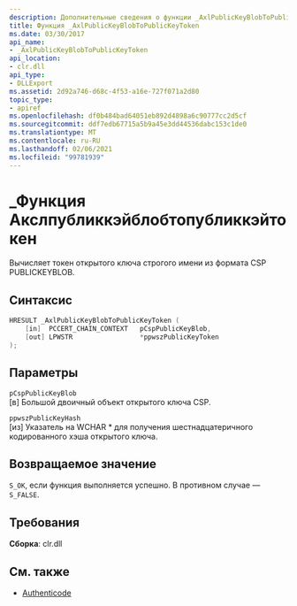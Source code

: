 ```yaml
---
description: Дополнительные сведения о функции _AxlPublicKeyBlobToPublicKeyToken
title: Функция _AxlPublicKeyBlobToPublicKeyToken
ms.date: 03/30/2017
api_name:
- _AxlPublicKeyBlobToPublicKeyToken
api_location:
- clr.dll
api_type:
- DLLExport
ms.assetid: 2d92a746-d68c-4f53-a16e-727f071a2d80
topic_type:
- apiref
ms.openlocfilehash: df0b484bad64051eb892d4898a6c90777cc2d5cf
ms.sourcegitcommit: ddf7edb67715a5b9a45e3dd44536dabc153c1de0
ms.translationtype: MT
ms.contentlocale: ru-RU
ms.lasthandoff: 02/06/2021
ms.locfileid: "99781939"
---
```

# <a name="_axlpublickeyblobtopublickeytoken-function"></a>\_Функция Акслпубликкэйблобтопубликкэйтокен

Вычисляет токен открытого ключа строгого имени из формата CSP PUBLICKEYBLOB.

## <a name="syntax"></a>Синтаксис

```cpp
HRESULT _AxlPublicKeyBlobToPublicKeyToken (
    [in]  PCCERT_CHAIN_CONTEXT   pCspPublicKeyBlob,
    [out] LPWSTR                 *ppwszPublicKeyToken
);
```

## <a name="parameters"></a>Параметры

 `pCspPublicKeyBlob`\
 [в] Большой двоичный объект открытого ключа CSP.

 `ppwszPublicKeyHash`\
 [из] Указатель на WCHAR * для получения шестнадцатеричного кодированного хэша открытого ключа.

## <a name="return-value"></a>Возвращаемое значение

 `S_OK`, если функция выполняется успешно. В противном случае — `S_FALSE`.

## <a name="requirements"></a>Требования

**Сборка**: clr.dll

## <a name="see-also"></a>См. также

- [Authenticode](index.md)
